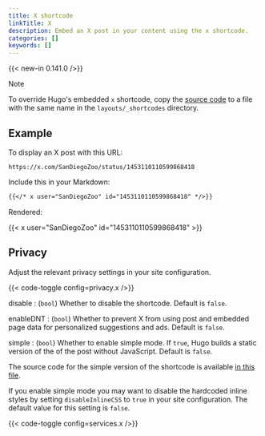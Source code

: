 ```yaml
---
title: X shortcode
linkTitle: X
description: Embed an X post in your content using the x shortcode.
categories: []
keywords: []
---
```


{{< new-in 0.141.0 />}}

> [!note]
> To override Hugo's embedded `x` shortcode, copy the [source code][] to a file with the same name in the `layouts/_shortcodes` directory.

## Example

To display an X post with this URL:

```text
https://x.com/SanDiegoZoo/status/1453110110599868418
```

Include this in your Markdown:

```md {file="content/example.md"}
{{</* x user="SanDiegoZoo" id="1453110110599868418" */>}}
```

Rendered:

{{< x user="SanDiegoZoo" id="1453110110599868418" >}}

## Privacy

Adjust the relevant privacy settings in your site configuration.

{{< code-toggle config=privacy.x />}}

disable
: (`bool`) Whether to disable the shortcode. Default is `false`.

enableDNT
: (`bool`) Whether to prevent X from using post and embedded page data for personalized suggestions and ads. Default is `false`.

simple
: (`bool`) Whether to enable simple mode. If `true`, Hugo builds a static version of the of the post without JavaScript. Default is `false`.

The source code for the simple version of the shortcode is available [in this file][].

If you enable simple mode you may want to disable the hardcoded inline styles by setting `disableInlineCSS` to `true` in your site configuration. The default value for this setting is `false`.

{{< code-toggle config=services.x />}}

[in this file]: <{{% eturl x_simple %}}>
[source code]: <{{% eturl x %}}>
